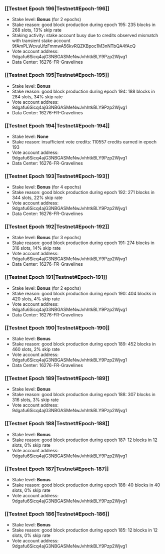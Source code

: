 ### [[Testnet Epoch 196|Testnet#Epoch-196]]
* Stake level: **Bonus** (for 2 epochs)
* Stake reason: good block production during epoch 195: 235 blocks in 268 slots, 13% skip rate
* Staking activity: stake account busy due to credits observed mismatch with transient stake account 9fAmPLWcvuUfzFmmwA56kvRQZKBpoc1M3nNTbQA4fAcQ
* Vote account address: 9dgafu6Sicq4ajG3NBGASMeNwJvhhtkBLY9Pzp2Wjvg1
* Data Center: 16276-FR-Gravelines
### [[Testnet Epoch 195|Testnet#Epoch-195]]
* Stake level: **Bonus**
* Stake reason: good block production during epoch 194: 188 blocks in 284 slots, 34% skip rate
* Vote account address: 9dgafu6Sicq4ajG3NBGASMeNwJvhhtkBLY9Pzp2Wjvg1
* Data Center: 16276-FR-Gravelines
### [[Testnet Epoch 194|Testnet#Epoch-194]]
* Stake level: **None**
* Stake reason: insufficient vote credits: 110557 credits earned in epoch 193
* Vote account address: 9dgafu6Sicq4ajG3NBGASMeNwJvhhtkBLY9Pzp2Wjvg1
* Data Center: 16276-FR-Gravelines
### [[Testnet Epoch 193|Testnet#Epoch-193]]
* Stake level: **Bonus** (for 4 epochs)
* Stake reason: good block production during epoch 192: 271 blocks in 344 slots, 22% skip rate
* Vote account address: 9dgafu6Sicq4ajG3NBGASMeNwJvhhtkBLY9Pzp2Wjvg1
* Data Center: 16276-FR-Gravelines
### [[Testnet Epoch 192|Testnet#Epoch-192]]
* Stake level: **Bonus** (for 3 epochs)
* Stake reason: good block production during epoch 191: 274 blocks in 316 slots, 14% skip rate
* Vote account address: 9dgafu6Sicq4ajG3NBGASMeNwJvhhtkBLY9Pzp2Wjvg1
* Data Center: 16276-FR-Gravelines
### [[Testnet Epoch 191|Testnet#Epoch-191]]
* Stake level: **Bonus** (for 2 epochs)
* Stake reason: good block production during epoch 190: 404 blocks in 420 slots, 4% skip rate
* Vote account address: 9dgafu6Sicq4ajG3NBGASMeNwJvhhtkBLY9Pzp2Wjvg1
* Data Center: 16276-FR-Gravelines
### [[Testnet Epoch 190|Testnet#Epoch-190]]
* Stake level: **Bonus**
* Stake reason: good block production during epoch 189: 452 blocks in 460 slots, 2% skip rate
* Vote account address: 9dgafu6Sicq4ajG3NBGASMeNwJvhhtkBLY9Pzp2Wjvg1
* Data Center: 16276-FR-Gravelines
### [[Testnet Epoch 189|Testnet#Epoch-189]]
* Stake level: **Bonus**
* Stake reason: good block production during epoch 188: 307 blocks in 316 slots, 3% skip rate
* Vote account address: 9dgafu6Sicq4ajG3NBGASMeNwJvhhtkBLY9Pzp2Wjvg1
### [[Testnet Epoch 188|Testnet#Epoch-188]]
* Stake level: **Bonus**
* Stake reason: good block production during epoch 187: 12 blocks in 12 slots, 0% skip rate
* Vote account address: 9dgafu6Sicq4ajG3NBGASMeNwJvhhtkBLY9Pzp2Wjvg1
### [[Testnet Epoch 187|Testnet#Epoch-187]]
* Stake level: **Bonus**
* Stake reason: good block production during epoch 186: 40 blocks in 40 slots, 0% skip rate
* Vote account address: 9dgafu6Sicq4ajG3NBGASMeNwJvhhtkBLY9Pzp2Wjvg1
### [[Testnet Epoch 186|Testnet#Epoch-186]]
* Stake level: **Bonus**
* Stake reason: good block production during epoch 185: 12 blocks in 12 slots, 0% skip rate
* Vote account address: 9dgafu6Sicq4ajG3NBGASMeNwJvhhtkBLY9Pzp2Wjvg1